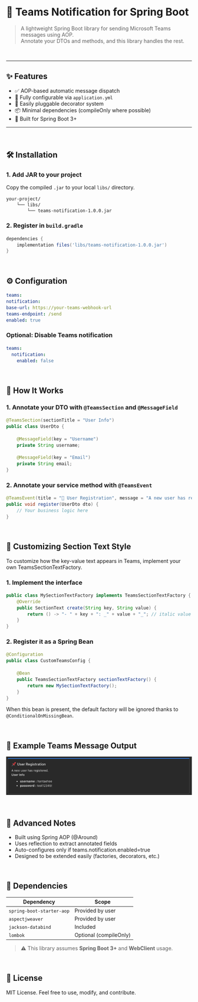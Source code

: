 # 📣 Teams Notification for Spring Boot

> A lightweight Spring Boot library for sending Microsoft Teams messages using AOP.  
> Annotate your DTOs and methods, and this library handles the rest.

<br>

---
## ✨ Features

- ✅ AOP-based automatic message dispatch
- 🔧 Fully configurable via `application.yml`
- 🧩 Easily pluggable decorator system
- 📦 Minimal dependencies (compileOnly where possible)
- 🚀 Built for Spring Boot 3+

---

<br>

## 🛠️ Installation

### 1. Add JAR to your project

Copy the compiled `.jar` to your local `libs/` directory.

```
your-project/
    └── libs/
        └── teams-notification-1.0.0.jar
```


### 2. Register in `build.gradle`


```groovy
dependencies {
    implementation files('libs/teams-notification-1.0.0.jar')
}
```

<br>

## ⚙️ Configuration

```yaml
teams:
notification:
base-url: https://your-teams-webhook-url
teams-endpoint: /send
enabled: true
```

### Optional: Disable Teams notification
```yaml
teams:
  notification:
    enabled: false
```

<br>

## 🚀 How It Works

### 1. Annotate your DTO with `@TeamsSection` and `@MessageField`
```java
@TeamsSection(sectionTitle = "User Info")
public class UserDto {

    @MessageField(key = "Username")
    private String username;

    @MessageField(key = "Email")
    private String email;
}
```

### 2. Annotate your service method with `@TeamsEvent`
```java
@TeamsEvent(title = "📌 User Registration", message = "A new user has registered.")
public void register(UserDto dto) {
    // Your business logic here
}
```

<br>

## 🧰 Customizing Section Text Style

To customize how the key-value text appears in Teams, implement your own TeamsSectionTextFactory.

### 1. Implement the interface
```java
public class MySectionTextFactory implements TeamsSectionTextFactory {
    @Override
    public SectionText create(String key, String value) {
        return () -> "- " + key + ": _" + value + "_"; // italic value
    }
}
```

### 2. Register it as a Spring Bean
```java
@Configuration
public class CustomTeamsConfig {

    @Bean
    public TeamsSectionTextFactory sectionTextFactory() {
        return new MySectionTextFactory();
    }
}
```

When this bean is present, the default factory will be ignored thanks to `@ConditionalOnMissingBean`.

<br>

## 🧪 Example Teams Message Output
![img.png](img.png)


<br>

## 🧠 Advanced Notes

- Built using Spring AOP (@Around)
- Uses reflection to extract annotated fields
- Auto-configures only if teams.notification.enabled=true
- Designed to be extended easily (factories, decorators, etc.)

<br>

## 🧩 Dependencies

| Dependency              | Scope                |
|-------------------------|----------------------|
| `spring-boot-starter-aop` | Provided by user     |
| `aspectjweaver`         | Provided by user     |
| `jackson-databind`      | Included             |
| `lombok`                | Optional (compileOnly) |

> ⚠️ This library assumes **Spring Boot 3+** and **WebClient** usage.


<br>

## 📄 License
MIT License. Feel free to use, modify, and contribute.